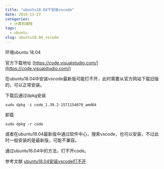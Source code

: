 ```yaml
---
title: "ubuntu18.04下安装vscode"
date: 2019-11-27
categories:
  - 计算机编程
tags:
  - ubuntu
slug: ubuntu18.04_vscode
---
```


环境ubuntu 18.04

官方下载地址
[https://code.visualstudio.com/](https://code.visualstudio.com/)

在ubuntu18.04中安装vscode最新版可能打不开，此时需要从官方网站下载旧版的，可以正常安装。

下载后通过dpkg安装
```terminal
sudo dpkg -i code_1.39.2-1571154070_amd64
```
卸载
```terminal
sudo dpkg -r code
```

或者在ubuntu18.04最新版中通过软件中心，搜索vscode，也可以安装，不过此时一般安装的是最新版，可能不兼容。

通过ubuntu16.04中的方法，打不开code。

参考文献
[ubuntu18.04安装vscode打不开](https://blog.csdn.net/wanttifa/article/details/88680357)